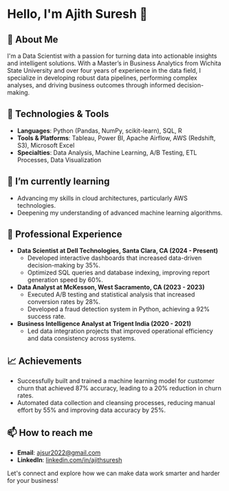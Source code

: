 # Hello, I'm Ajith Suresh 👋

## 🚀 About Me
I'm a Data Scientist with a passion for turning data into actionable insights and intelligent solutions. With a Master’s in Business Analytics from Wichita State University and over four years of experience in the data field, I specialize in developing robust data pipelines, performing complex analyses, and driving business outcomes through informed decision-making.

## 🔧 Technologies & Tools
- **Languages**: Python (Pandas, NumPy, scikit-learn), SQL, R
- **Tools & Platforms**: Tableau, Power BI, Apache Airflow, AWS (Redshift, S3), Microsoft Excel
- **Specialties**: Data Analysis, Machine Learning, A/B Testing, ETL Processes, Data Visualization

## 🌱 I’m currently learning
- Advancing my skills in cloud architectures, particularly AWS technologies.
- Deepening my understanding of advanced machine learning algorithms.

## 💼 Professional Experience
- **Data Scientist at Dell Technologies, Santa Clara, CA (2024 - Present)**
  - Developed interactive dashboards that increased data-driven decision-making by 35%.
  - Optimized SQL queries and database indexing, improving report generation speed by 60%.
- **Data Analyst at McKesson, West Sacramento, CA (2023 - 2023)**
  - Executed A/B testing and statistical analysis that increased conversion rates by 28%.
  - Developed a fraud detection system in Python, achieving a 92% success rate.
- **Business Intelligence Analyst at Trigent India (2020 - 2021)**
  - Led data integration projects that improved operational efficiency and data consistency across systems.

## 📈 Achievements
- Successfully built and trained a machine learning model for customer churn that achieved 87% accuracy, leading to a 20% reduction in churn rates.
- Automated data collection and cleansing processes, reducing manual effort by 55% and improving data accuracy by 25%.

## 📫 How to reach me
- **Email**: [ajsur2022@gmail.com](mailto:ajsur2022@gmail.com)
- **LinkedIn**: [linkedin.com/in/ajithsuresh](https://www.linkedin.com/in/ajithsuresh30)

Let's connect and explore how we can make data work smarter and harder for your business!
